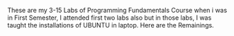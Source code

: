 These are my 3-15 Labs of Programming Fundamentals Course when i was in First Semester, I attended first two labs also but in those labs,
I was taught the installations of UBUNTU in laptop.
Here are the Remainings.
